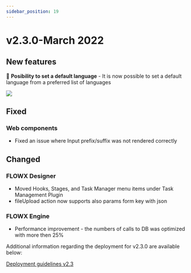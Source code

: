 ```yaml
---
sidebar_position: 19
---
```


# v2.3.0-March 2022

## **New features**

📱 **Posibility to set a default language** - It is now possible to set a default language from a preferred list of languages

![](https://s3.eu-west-1.amazonaws.com/docx.flowx.ai/release-notes/230_languages.png)

## **Fixed**

### Web components

* Fixed an issue where Input prefix/suffix was not rendered correctly&#x20;

## **Changed**

### FLOWX Designer

* Moved Hooks, Stages, and Task Manager menu items under Task Management Plugin
* fileUpload action now supports also params form key with json

### FLOWX Engine

* Performance improvement - the numbers of calls to DB was optimized with more then 25%

Additional information regarding the deployment for v2.3.0 are available below:

[Deployment guidelines v2.3](deployment-guidelines-v2.3)
